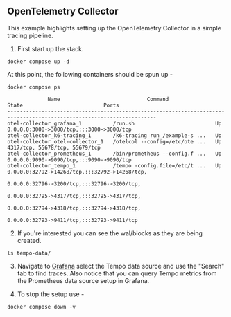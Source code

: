 ## OpenTelemetry Collector
This example highlights setting up the OpenTelemetry Collector in a simple tracing pipeline.

1. First start up the stack.

```console
docker compose up -d
```

At this point, the following containers should be spun up -

```console
docker compose ps
```
```
             Name                            Command               State                          Ports                       
----------------------------------------------------------------------------------------------------------------------
otel-collector_grafana_1          /run.sh                          Up      0.0.0.0:3000->3000/tcp,:::3000->3000/tcp           
otel-collector_k6-tracing_1       /k6-tracing run /example-s ...   Up                                                         
otel-collector_otel-collector_1   /otelcol --config=/etc/ote ...   Up      4317/tcp, 55678/tcp, 55679/tcp                     
otel-collector_prometheus_1       /bin/prometheus --config.f ...   Up      0.0.0.0:9090->9090/tcp,:::9090->9090/tcp           
otel-collector_tempo_1            /tempo -config.file=/etc/t ...   Up      0.0.0.0:32792->14268/tcp,:::32792->14268/tcp,      
                                                                           0.0.0.0:32796->3200/tcp,:::32796->3200/tcp,        
                                                                           0.0.0.0:32795->4317/tcp,:::32795->4317/tcp,        
                                                                           0.0.0.0:32794->4318/tcp,:::32794->4318/tcp,        
                                                                           0.0.0.0:32793->9411/tcp,:::32793->9411/tcp 
```

2. If you're interested you can see the wal/blocks as they are being created.

```console
ls tempo-data/
```

3. Navigate to [Grafana](http://localhost:3000/explore) select the Tempo data source and use the "Search"
tab to find traces. Also notice that you can query Tempo metrics from the Prometheus data source setup in
Grafana.

4. To stop the setup use -

```console
docker compose down -v
```
